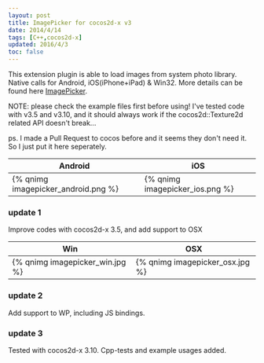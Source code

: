 ```yaml
---
layout: post
title: ImagePicker for cocos2d-x v3
date: 2014/4/14
tags: [C++,cocos2d-x]
updated: 2016/4/3
toc: false
---
```


This extension plugin is able to load images from system photo library. Native calls for Android, iOS(iPhone+iPad) & Win32. More details can be found here [ImagePicker](https://github.com/qiankanglai/ImagePicker).

<!--more-->

NOTE: please check the example files first before using! I've tested code with v3.5 and v3.10, and it should always work if the cocos2d::Texture2d related API doesn't break...

ps. I made a Pull Request to cocos before and it seems they don't need it. So I just put it here seperately.

| Android | iOS |
|--------------------------------------------------------------------------|----------------------------------------------------------------------------|
| {% qnimg imagepicker_android.png %} | {% qnimg imagepicker_ios.png %} |

### update 1

Improve codes with cocos2d-x 3.5, and add support to OSX

| Win | OSX |
|--------------------------------------------------------------------------|----------------------------------------------------------------------------|
| {% qnimg imagepicker_win.jpg %} | {% qnimg imagepicker_osx.jpg %} |

### update 2

Add support to WP, including JS bindings.

### update 3

Tested with cocos2d-x 3.10. Cpp-tests and example usages added.